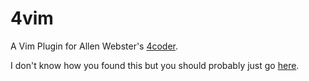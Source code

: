 # 4vim
A Vim Plugin for Allen Webster's [4coder](https://4coder.handmade.network/).

I don't know how you found this but you should probably just go [here](https://github.com/chr-1x/4vim).
